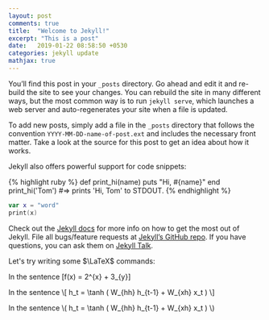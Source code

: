 ```yaml
---
layout: post
comments: true
title:  "Welcome to Jekyll!"
excerpt: "This is a post"
date:   2019-01-22 08:58:50 +0530
categories: jekyll update
mathjax: true
---
```


You’ll find this post in your `_posts` directory. Go ahead and edit it and re-build the site to see your changes. You can rebuild the site in many different ways, but the most common way is to run `jekyll serve`, which launches a web server and auto-regenerates your site when a file is updated.

To add new posts, simply add a file in the `_posts` directory that follows the convention `YYYY-MM-DD-name-of-post.ext` and includes the necessary front matter. Take a look at the source for this post to get an idea about how it works.

Jekyll also offers powerful support for code snippets:

{% highlight ruby %}
def print_hi(name)
  puts "Hi, #{name}"
end
print_hi('Tom')
#=> prints 'Hi, Tom' to STDOUT.
{% endhighlight %}


```swift
var x = "word"
print(x)
```

Check out the [Jekyll docs][jekyll-docs] for more info on how to get the most out of Jekyll. File all bugs/feature requests at [Jekyll’s GitHub repo][jekyll-gh]. If you have questions, you can ask them on [Jekyll Talk][jekyll-talk].

Let's try writing some $\LaTeX$ commands: 

In the sentence \[f(x) = 2^{x} + 3_{y}\]

In the sentence \\[ h\_t = \tanh ( W\_{hh} h\_{t-1} + W\_{xh} x\_t ) \\]

In the sentence \\( h\_t = \tanh ( W\_{hh} h\_{t-1} + W\_{xh} x\_t ) \\)

[jekyll-docs]: https://jekyllrb.com/docs/home
[jekyll-gh]:   https://github.com/jekyll/jekyll
[jekyll-talk]: https://talk.jekyllrb.com/
